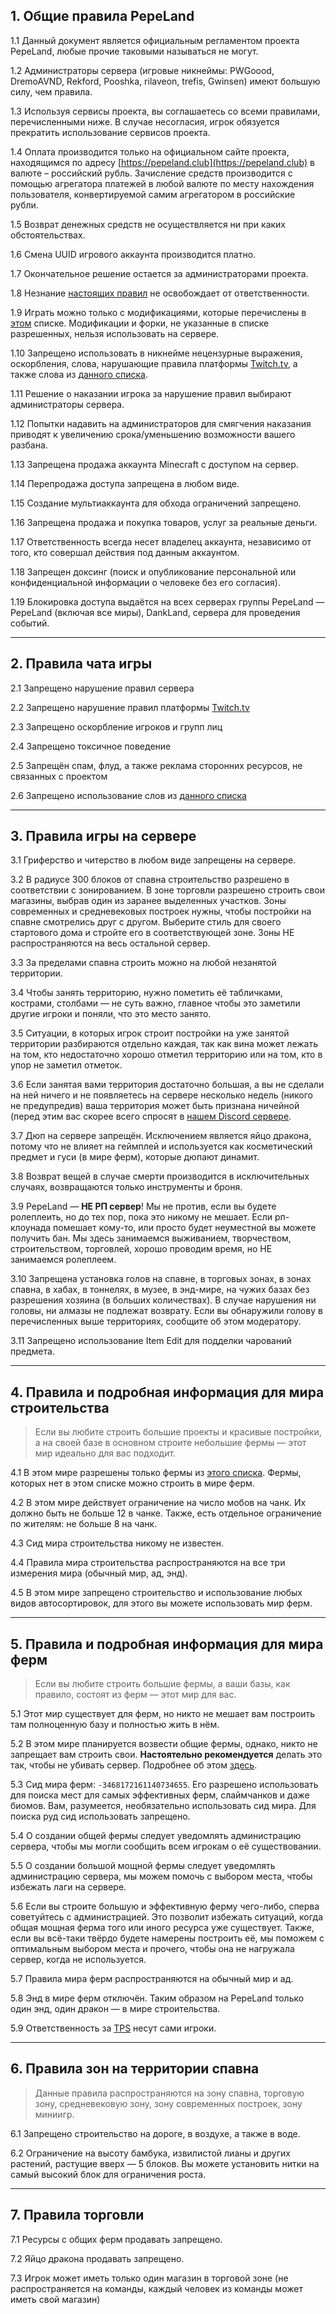 ## **1. Общие правила PepeLand**

1.1 Данный документ является официальным регламентом проекта PepeLand, любые прочие таковыми называться не могут.

1.2 Администраторы сервера (игровые никнеймы: PWGoood, DremoAVND, Rekford, Pooshka, rilaveon, trefis, Gwinsen) имеют большую силу, чем правила.

1.3 Используя сервисы проекта, вы соглашаетесь со всеми правилами, перечисленными ниже. В случае несогласия, игрок обязуется прекратить использование сервисов проекта.

1.4 Оплата производится только на официальном сайте проекта, находящимся по адресу [https://pepeland.club](https://pepeland.club) в валюте – российский рубль. Зачисление средств производится с помощью агрегатора платежей в любой валюте по месту нахождения пользователя, конвертируемой самим агрегатором в российские рубли.

1.5 Возврат денежных средств не осуществляется ни при каких обстоятельствах.

1.6 Смена UUID игрового аккаунта производится платно.

1.7 Окончательное решение остается за администраторами проекта.

1.8 Незнание [настоящих правил](https://pepeland.club/rules) не освобождает от ответственности.

1.9 Играть можно только с модификациями, которые перечислены в [этом](https://pepeland.club/rules/mods) списке. Модификации и форки, не указанные в списке разрешенных, нельзя использовать на сервере.

1.10 Запрещено использовать в никнейме нецензурные выражения, оскорбления, слова, нарушающие правила платформы [Twitch.tv](https://twitch.tv), а также слова из [данного списка](https://pepeland.club/rules/blocklist).

1.11 Решение о наказании игрока за нарушение правил выбирают администраторы сервера.

1.12 Попытки надавить на администраторов для смягчения наказания приводят к увеличению срока/уменьшению возможности вашего разбана.

1.13 Запрещена продажа аккаунта Minecraft с доступом на сервер.

1.14 Перепродажа доступа запрещена в любом виде.

1.15 Создание мультиаккаунта для обхода ограничений запрещено.

1.16 Запрещена продажа и покупка товаров, услуг за реальные деньги.

1.17 Ответственность всегда несет владелец аккаунта, независимо от того, кто совершал действия под данным аккаунтом.

1.18 Запрещен доксинг (поиск и опубликование персональной или конфиденциальной информации о человеке без его согласия).

1.19 Блокировка доступа выдаётся на всех серверах группы PepeLand — PepeLand (включая все миры), DankLand, сервера для проведения событий.

<hr>

## **2. Правила чата игры**

2.1 Запрещено нарушение правил сервера

2.2 Запрещено нарушение правил платформы [Twitch.tv](https://twitch.tv) 

2.3 Запрещено оскорбление игроков и групп лиц

2.4 Запрещено токсичное поведение

2.5 Запрещён спам, флуд, а также реклама сторонних ресурсов, не связанных с проектом

2.6 Запрещено использование слов из [данного списка](https://pepeland.club/rules/blocklist)

<hr>

## **3. Правила игры на сервере** 

3.1 Гриферство и читерство в любом виде запрещены на сервере.

3.2 В радиусе 300 блоков от спавна строительство разрешено в соответствии с зонированием. В зоне торговли разрешено строить свои магазины, выбрав один из заранее выделенных участков. Зоны современных и средневековых построек нужны, чтобы постройки на спавне смотрелись друг с другом. Выберите стиль для своего стартового дома и стройте его в соответствующей зоне. Зоны НЕ распространяются на весь остальной сервер. 

3.3 За пределами спавна строить можно на любой незанятой территории.

3.4 Чтобы занять территорию, нужно пометить её табличками, кострами, столбами — не суть важно, главное чтобы это заметили другие игроки и поняли, что это место занято.

3.5 Ситуации, в которых игрок строит постройки на уже занятой территории разбираются отдельно каждая, так как вина может лежать на том, кто недостаточно хорошо отметил территорию или на том, кто в упор не заметил отметок.

3.6 Если занятая вами территория достаточно большая, а вы не сделали на ней ничего и не появляетесь на сервере несколько недель (никого не предупредив) ваша территория может быть признана ничейной (перед этим вас скорее всего спросят в [нашем Discord сервере](https://pepeland.club/discord).

3.7 Дюп на сервере запрещён. Исключением является яйцо дракона, потому что не влияет на геймплей и используется как косметический предмет и гуси (в мире ферм), которые дюпают динамит.

3.8 Возврат вещей в случае смерти производится в исключительных случаях, возвращаются только инструменты и броня.

3.9 PepeLand — **НЕ РП сервер**! Мы не против, если вы будете ролеплеить, но до тех пор, пока это никому не мешает. Если рп-клоунада помешает кому-то, или просто будет неуместной вы можете получить бан. Мы здесь занимаемся выживанием, творчеством, строительством, торговлей, хорошо проводим время, но НЕ занимаемся ролеплеем.

3.10 Запрещена установка голов на спавне, в торговых зонах, в зонах спавна, в хабах, в тоннелях, в музее, в энд-мире, на чужих базах без разрешения хозяина (в больших количествах). В случае нарушения ни головы, ни алмазы не подлежат возврату. Если вы обнаружили голову в перечисленных выше территориях, сообщите об этом модератору.

3.11 Запрещено использование Item Edit для подделки чарований предмета.

<hr>

## **4. Правила и подробная информация для мира строительства** 

> Если вы любите строить большие проекты и красивые постройки, а на своей базе в основном строите небольшие фермы — этот мир идеально для вас подходит. 

4.1 В этом мире разрешены только фермы из [этого списка](https://pepeland.club/rules/farm). Фермы, которых нет в этом списке можно строить в мире ферм. 

4.2 В этом мире действует ограничение на число мобов на чанк. Их должно быть не больше 12 в чанке. Также, есть отдельное ограничение по жителям: не больше 8 на чанк.

4.3 Сид мира строительства никому не известен.

4.4 Правила мира строительства распространяются на все три измерения мира (обычный мир, ад, энд).

4.5 В этом мире запрещено строительство и использование любых видов автосортировок, для этого вы можете использовать мир ферм.

<hr>

## **5. Правила и подробная информация для мира ферм**

> Если вы любите строить большие фермы, а ваши базы, как правило, состоят из ферм — этот мир для вас.

5.1 Этот мир существует для ферм, но никто не мешает вам построить там полноценную базу и полностью жить в нём.

5.2 В этом мире планируется возвести общие фермы, однако, никто не запрещает вам строить свои. **Настоятельно рекомендуется** делать это так, чтобы не убивать сервер. Подробнее об этом [здесь](https://youtu.be/-etvM_tLgVs).

5.3 Сид мира ферм: ```-3468172161140734655```. Его разрешено использовать для поиска мест для самых эффективных ферм, слаймчанков и даже биомов. Вам, разумеется, необязательно использовать сид мира. Для поиска руд сид использовать запрещено.

5.4 О создании общей фермы следует уведомлять администрацию сервера, чтобы мы могли сообщить всем игрокам о её существовании.

5.5 О создании большой мощной фермы следует уведомлять администрацию сервера, мы можем помочь с выбором места, чтобы избежать лаги на сервере.

5.6 Если вы строите большую и эффективную ферму чего-либо, сперва советуйтесь с администрацией. Это позволит избежать ситуаций, когда общая мощная ферма того или иного ресурса уже существует. Также, если вы всё-таки твёрдо будете намерены построить её, мы поможем с оптимальным выбором места и прочего, чтобы она не нагружала сервер, когда не используется. 

5.7 Правила мира ферм распространяются на обычный мир и ад.

5.8 Энд в мире ферм отключён. Таким образом на PepeLand только один энд, один дракон — в мире строительства.

5.9 Ответственность за [TPS](https://minecraft-ru.gamepedia.com/%D0%A1%D0%BF%D0%B8%D1%81%D0%BE%D0%BA_%D1%82%D0%B5%D1%80%D0%BC%D0%B8%D0%BD%D0%BE%D0%B2#%D0%A2) несут сами игроки.

<hr>

## **6. Правила зон на территории спавна**

> Данные правила распространяются на зону спавна, торговую зону, средневековую зону, зону современных построек, зону миниигр.

6.1 Запрещено строительство на дороге, в воздухе, а также в воде.

6.2 Ограничение на высоту бамбука, извилистой лианы и других растений, растущие вверх — 5 блоков. Вы можете установить нитки на самый высокий блок для ограничения роста.

<hr>

## **7. Правила торговли**

7.1 Ресурсы с общих ферм продавать запрещено.

7.2 Яйцо дракона продавать запрещено.

7.3 Игрок может иметь только один магазин в торговой зоне (не распространяется на команды, каждый человек из команды может иметь свой магазин)
